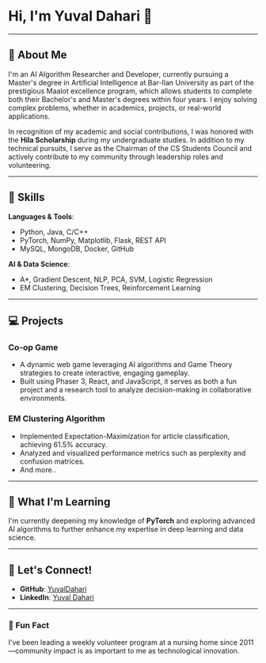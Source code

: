 # Hi, I'm Yuval Dahari 👋   

---

## 🚀 About Me  
I'm an AI Algorithm Researcher and Developer, currently pursuing a Master's degree in Artificial Intelligence at Bar-Ilan University as part of the prestigious Maalot excellence program, which allows students to complete both their Bachelor's and Master's degrees within four years. I enjoy solving complex problems, whether in academics, projects, or real-world applications.  

In recognition of my academic and social contributions, I was honored with the **Hila Scholarship** during my undergraduate studies. In addition to my technical pursuits, I serve as the Chairman of the CS Students Council and actively contribute to my community through leadership roles and volunteering.   

---

## 🔧 Skills  
**Languages & Tools**:  
- Python, Java, C/C++  
- PyTorch, NumPy, Matplotlib, Flask, REST API  
- MySQL, MongoDB, Docker, GitHub  

**AI & Data Science**:  
- A*, Gradient Descent, NLP, PCA, SVM, Logistic Regression  
- EM Clustering, Decision Trees, Reinforcement Learning  

---

## 💻 Projects  
### **Co-op Game**  
- A dynamic web game leveraging AI algorithms and Game Theory strategies to create interactive, engaging gameplay.  
- Built using Phaser 3, React, and JavaScript, it serves as both a fun project and a research tool to analyze decision-making in collaborative environments.  

### **EM Clustering Algorithm**  
- Implemented Expectation-Maximization for article classification, achieving 61.5% accuracy.  
- Analyzed and visualized performance metrics such as perplexity and confusion matrices.
- And more..

---

## 🌱 What I'm Learning  
I'm currently deepening my knowledge of **PyTorch** and exploring advanced AI algorithms to further enhance my expertise in deep learning and data science.

---

## 🤝 Let's Connect!  
- **GitHub**: [YuvalDahari](https://github.com/YuvalDahari)  
- **LinkedIn**: [Yuval Dahari](https://www.linkedin.com/in/yuval-dahari/)  

---

### 🌟 Fun Fact  
I've been leading a weekly volunteer program at a nursing home since 2011—community impact is as important to me as technological innovation.  
